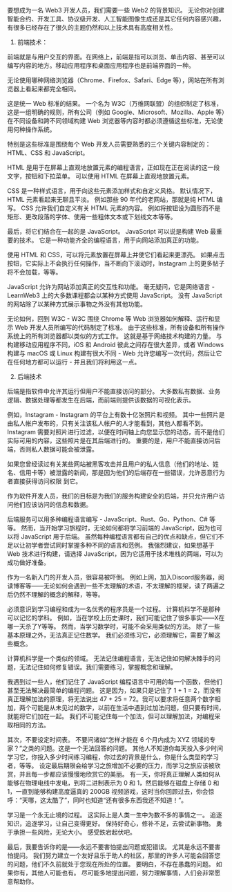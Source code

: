 要想成为一名 Web3 开发人员，我们需要一些 Web2 的背景知识。 无论你对创建智能合约、开发工具、协议级开发、人工智能图像生成还是其它任何内容感兴趣，有很多已经存在了很久的主题仍然和以上技术具有高度相关性。

1. 前端技术：

前端就是与用户交互的界面。在网络上，前端是指可以浏览、单击内容、甚至可以编写内容的地方。移动应用程序和桌面应用程序也是前端界面的一种。

无论使用哪种网络浏览器（Chrome、Firefox、Safari、Edge 等），网站在所有浏览器上看起来都完全相同。

这是统一 Web 标准的结果。 一个名为 W3C（万维网联盟）的组织制定了标准，这是一组明确的规则，所有公司（例如 Google、Microsoft、Mozilla、Apple 等）在不同设备和跨不同领域构建 Web 浏览器等内容时都必须遵循这些标准，无论使用何种操作系统。

特别是这些标准是围绕每个 Web 开发人员需要熟悉的三个关键内容制定的：HTML、CSS 和 JavaScript。

HTML 是用于在屏幕上直观地放置元素的编程语言，正如现在正在阅读的这一段文字，按钮和下拉菜单。 可以使用 HTML 在屏幕上直观地放置元素。

CSS 是一种样式语言，用于向这些元素添加样式和自定义风格。 默认情况下，HTML 元素看起来无聊且平淡。 例如那些 90 年代的老网站，那就是纯 HTML 编写。 CSS 允许我们自定义有关 HTML 元素的内容。 例如将按钮设为圆形而不是矩形、更改段落的字体、使用一些粗体文本或下划线文本等等。

最后，将它们结合在一起的是 JavaScript。 JavaScript 可以说是构建 Web 最重要的技术。 它是一种功能齐全的编程语言，用于向网站添加真正的功能。

使用 HTML 和 CSS，可以将元素放置在屏幕上并使它们看起来更漂亮。 如果点击按钮，它实际上不会执行任何操作，当不断向下滚动时，Instagram 上的更多帖子将不会加载，等等。

JavaScript 允许为网站添加真正的交互性和功能。 毫无疑问，它是网络语言 -  LearnWeb3 上的大多数课程都会以某种方式使用 JavaScript。 没有 JavaScript 的网站除了以某种方式展示事物之外没有其他功能。

无论如何，回到 W3C - W3C 围绕 Chrome 等 Web 浏览器如何解释、运行和显示 Web 开发人员所编写的代码制定了标准。 由于这些标准，所有设备和所有操作系统上的所有浏览器都以类似的方式工作。 这就是基于网络技术构建的力量。 与构建移动应用程序不同，iOS 和 Android 彼此之间存在很大差异，或者 Windows 构建与 macOS 或 Linux 构建有很大不同 - Web 允许您编写一次代码，然后让它在任何地方都可以运行 - 并且我们将利用这一点。

2. 后端技术

后端是指软件中允许其运行但用户不能直接访问的部分。 大多数私有数据、业务逻辑、数据处理等都发生在后端，而前端则提供该数据的可视化表示。

例如，Instagram - Instagram 的平台上有数十亿张照片和视频。 其中一些照片是由私人帐户发布的，只有关注该私人帐户的人才能看到，其他人都看不到。 Instagram 需要对照片进行过滤，以便在时间轴上向您显示您的动态，而不是他们实际可用的内容，这些照片是在其后端进行的。 重要的是，用户不能直接访问后端，否则私人数据可能会被泄露。

如果您曾经读过有关某些网站被黑客攻击并且用户的私人信息（他们的地址、姓名、信用卡等）被泄露的新闻，那是因为他们的后端存在一些错误，允许恶意行为者直接获得访问权限 到它。

作为软件开发人员，我们的目标是为我们的服务构建安全的后端，并只允许用户访问他们应该访问的信息和数据。

后端服务可以用多种编程语言编写 - JavaScript、Rust、Go、Python、C# 等等。 然而，当开始学习旅程时，无论如何都将学习前端的 JavaScript，因为也可以将 JavaScript 用于后端。 虽然每种编程语言都有自己的优点和缺点，但它们不足以让初学者尝试同时掌握多种不同的语言和范例。 我强烈建议，如果想基于 Web 技术进行构建，请选择 JavaScript，因为它适用于技术堆栈的两端，可以为成功做好准备。

作为一名新入门的开发人员，很容易被吓倒。 例如上网，加入Discord服务器，阅读博客等——无论如何会遇到一些不太理解的术语，不太理解的框架，读了两遍之后仍然不理解的概念的解释，等等。

必须意识到学习编程和成为一名优秀的程序员是一个过程。 计算机科学不是那种可以记忆的学科。 例如，当在学校上历史课时，我们可能记住了很多事实——X在哪一天杀了Y等等。 然而，当学习数学时，可能不会采用类似的方法。 除了一些基本原理之外，无法真正记住数学。 我们必须练习它，必须理解它，需要了解这些概念。

计算机科学是一个类似的领域。 无法记住编程语言，无法记住如何解决棘手的问题，无法记住如何修复错误。我们需要练习，掌握概念和理解。

我遇到过一些人，他们记住了 JavaScript 编程语言中可用的每一个函数，但他们甚至无法解决最简单的编程问题。 这是因为，如果只是记住了 1 + 1 = 2，而没有真正理解加法的原理，将无法说出 47 + 25 = 72。我可以要求将任意两个数字相加，两个可能是从未见过的数字，以前在生活中遇到过加法问题，但只要有时间，就能将它们加在一起。 我们不可能记住每一个加法，但可以理解加法，对编程采取相同的方法。

其次，不要设定时间表。 不要问诸如“怎样才能在 6 个月内成为 XYZ 领域的专家？”之类的问题。这是一个无法回答的问题。 其他人不知道你每天投入多少时间学习它，你投入多少时间练习编程，你过去的背景是什么，你是什么类型的学习者，等等。 设定最后期限会给学习之旅增加不必要的压力，而学习之旅应该被欣赏，并且每一步都应该慢慢地欣赏它的美丽。 有一天，你将真正理解人类如何从能够在物理电线中发电，到将二进制表示为 0 和 1，然后能够在磁盘上存储 0 和 1，一直到能够构建高度逼真的 200GB 视频游戏，这时当你回顾过去，你会惊呼：“天哪，这太酷了”，同时也知道“还有很多东西我还不知道！”。

学习是一个永无止境的过程。 这实际上是人类一生中为数不多的事情之一。 追逐知识，追逐学习，让自己变得更好。 保持好奇心，修补不足，去尝试新事物。 勇于承担一些风险，无论大小。 感受跌宕起伏吧。

最后，我要告诉你的是——永远不要害怕提出问题或犯错误。 尤其是永远不要害怕提问。 我们努力建立一个友好且乐于助人的社区，那里的许多人可能会回答您的问题，他们不久前就处于您现在所处的位置。 要明白，不存在愚蠢的问题。 如果你有，其他人可能也有。 尽可能多地提出问题，努力理解事情，人们会非常愿意帮助你。
